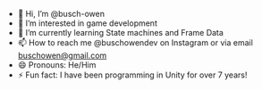 - 👋 Hi, I’m @busch-owen
- 👀 I’m interested in game development
- 🌱 I’m currently learning State machines and Frame Data
- 📫 How to reach me @buschowendev on Instagram or via email buschowen@gmail.com
- 😄 Pronouns: He/Him
- ⚡ Fun fact: I have been programming in Unity for over 7 years!

<!---
busch-owen/busch-owen is a ✨ special ✨ repository because its `README.md` (this file) appears on your GitHub profile.
You can click the Preview link to take a look at your changes.
--->
